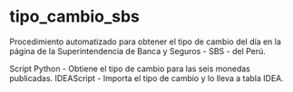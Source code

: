 # tipo_cambio_sbs

Procedimiento automatizado para obtener el tipo de cambio del día en la página de la Superintendencia de Banca y Seguros - SBS - del Perú.

Script Python - Obtiene el tipo de cambio para las seis monedas publicadas.
IDEAScript - Importa el tipo de cambio y lo lleva a tabla IDEA.

